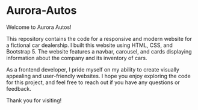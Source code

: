 # Aurora-Autos
Welcome to Aurora Autos!

This repository contains the code for a responsive and modern website for a fictional car dealership. I built this website using HTML, CSS, and Bootstrap 5. The website features a navbar, carousel, and cards displaying information about the company and its inventory of cars.

As a frontend developer, I pride myself on my ability to create visually appealing and user-friendly websites. I hope you enjoy exploring the code for this project, and feel free to reach out if you have any questions or feedback.

Thank you for visiting!
